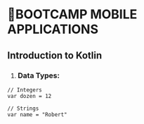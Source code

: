 # 📱BOOTCAMP MOBILE APPLICATIONS

## Introduction to Kotlin

1. ### Data Types:
```
// Integers
var dozen = 12

// Strings
var name = "Robert"
```